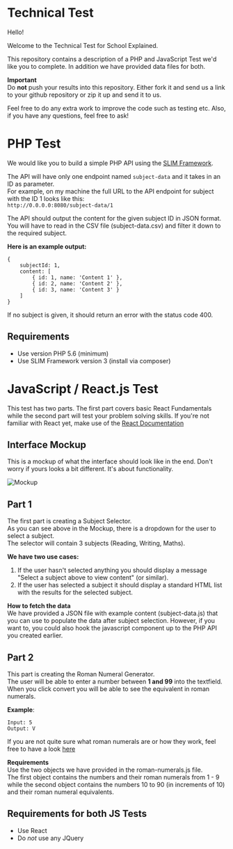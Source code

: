 # Technical Test

Hello!

Welcome to the Technical Test for School Explained.

This repository contains a description of a PHP and JavaScript Test we'd like you to complete. In addition we have provided data files for both.

**Important**  
Do **not** push your results into this repository. Either fork it and send us a link to your github repository or zip it up and send it to us.


Feel free to do any extra work to improve the code such as testing etc.
Also, if you have any questions, feel free to ask!

# PHP Test

We would like you to build a simple PHP API using the [SLIM Framework](https://www.slimframework.com).

The API will have only one endpoint named `subject-data` and it takes in an ID as parameter.  
For example, on my machine the full URL to the API endpoint for subject with the ID 1 looks like this:  
`http://0.0.0.0:8080/subject-data/1`

The API should output the content for the given subject ID in JSON format.  
You will have to read in the CSV file (subject-data.csv) and filter it down to the required subject.  

**Here is an example output:**  
```
{
    subjectId: 1,
    content: [
        { id: 1, name: 'Content 1' },
        { id: 2, name: 'Content 2' },
        { id: 3, name: 'Content 3' }
    ]
}
```

If no subject is given, it should return an error with the status code 400.

## Requirements

- Use version PHP 5.6 (minimum)
- Use SLIM Framework version 3 (install via composer)


# JavaScript / React.js Test

This test has two parts. The first part covers basic React Fundamentals while the second
part will test your problem solving skills. If you're not familiar with React yet, make use of the [React Documentation](https://facebook.github.io/react/)


## Interface Mockup

This is a mockup of what the interface should look like in the end. Don't worry if yours looks
a bit different. It's about functionality.

![Mockup](https://s3-eu-west-1.amazonaws.com/ll-info-blog-images/test-mockup.png)


## Part 1

The first part is creating a Subject Selector.  
As you can see above in the Mockup, there is a dropdown for the user to select a subject.  
The selector will contain 3 subjects (Reading, Writing, Maths).

**We have two use cases:**  
1. If the user hasn't selected anything you should display a message "Select a subject above to view content" (or similar).
2. If the user has selected a subject it should display a standard HTML list with the results for the selected subject.

**How to fetch the data**  
We have provided a JSON file with example content (subject-data.js) that you can use to populate the data after subject selection. However, 
if you want to, you could also hook the javascript component up to the PHP API you created earlier.

## Part 2

This part is creating the Roman Numeral Generator.  
The user will be able to enter a number between **1 and 99** into the textfield. When you click convert you will
be able to see the equivalent in roman numerals.

**Example**:  
```
Input: 5
Output: V
```

If you are not quite sure what roman numerals are or how they work, feel free to have a look [here](https://en.wikipedia.org/wiki/Roman_numerals)

**Requirements**  
Use the two objects we have provided in the roman-numerals.js file.  
The first object contains the numbers and their roman numerals from 1 - 9 while the second object contains
the numbers 10 to 90 (in increments of 10) and their roman numeral equivalents.


## Requirements for both JS Tests

- Use React
- Do *not* use any JQuery
